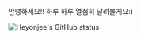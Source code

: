 안녕하세요!!
하루 하루 열심히 달려볼게요:)

![Heyonjee's GitHub status](https://github-readme-stats.vercel.app/api?username=Heyonjee&show_icons=true&theme=tokyonight)
